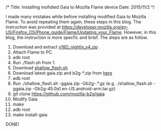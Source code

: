 /*
Title: Installing mofidied Gaia to Mozilla Flame device
Date: 2015/11/2
*/

I made many mistakes while before installing modified Gaia to Mozilla Flame.
To avoid repeating them again, these steps in this blog.
The instruction was provided at https://developer.mozilla.org/en-US/Firefox_OS/Phone_guide/Flame/Updating_your_Flame. However, in this blog, the instruction is more specfic and brief. The steps are as follow.

1. Download and extract [v18D_nightly_v4.zip](http://cds.w5v8t3u9.hwcdn.net/v18D_nightly_v4.zip)
.
2. Attach Flame to PC.
3. adb root
4. Run ./flash.sh from 1.
5. Download [shallow_flash.sh](https://raw.githubusercontent.com/Mozilla-TWQA/B2G-flash-tool/master/shallow_flash.sh)
6. Download latest gaia.zip and b2g-*.zip from [here](https://ftp.mozilla.org/pub/mozilla.org/b2g/nightly/latest-mozilla-central-flame-kk/)
7. adb root
8. Run ./shallow_flash.sh -ggaia.zip -Gb2g-.*.gz (e.g. ./shallow_flash.sh -ggaia.zip -Gb2g-45.0a1.en-US.android-arm.tar.gz)
9. git clone https://github.com/mozilla-b2g/gaia
10. Modify Gaia
11. make
12. adb root
13. make install-gaia

DONE!

